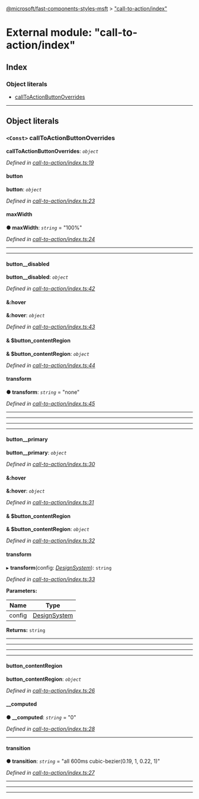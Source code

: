 [@microsoft/fast-components-styles-msft](../README.md) > ["call-to-action/index"](../modules/_call_to_action_index_.md)

# External module: "call-to-action/index"

## Index

### Object literals

* [callToActionButtonOverrides](_call_to_action_index_.md#calltoactionbuttonoverrides)

---

## Object literals

<a id="calltoactionbuttonoverrides"></a>

### `<Const>` callToActionButtonOverrides

**callToActionButtonOverrides**: *`object`*

*Defined in [call-to-action/index.ts:19](https://github.com/Microsoft/fast-dna/blob/164dd3ca/packages/fast-components-styles-msft/src/call-to-action/index.ts#L19)*

<a id="calltoactionbuttonoverrides.button"></a>

####  button

**button**: *`object`*

*Defined in [call-to-action/index.ts:23](https://github.com/Microsoft/fast-dna/blob/164dd3ca/packages/fast-components-styles-msft/src/call-to-action/index.ts#L23)*

<a id="calltoactionbuttonoverrides.button.maxwidth"></a>

####  maxWidth

**● maxWidth**: *`string`* = "100%"

*Defined in [call-to-action/index.ts:24](https://github.com/Microsoft/fast-dna/blob/164dd3ca/packages/fast-components-styles-msft/src/call-to-action/index.ts#L24)*

___

___
<a id="calltoactionbuttonoverrides.button__disabled"></a>

####  button__disabled

**button__disabled**: *`object`*

*Defined in [call-to-action/index.ts:42](https://github.com/Microsoft/fast-dna/blob/164dd3ca/packages/fast-components-styles-msft/src/call-to-action/index.ts#L42)*

<a id="calltoactionbuttonoverrides.button__disabled.__hover"></a>

####  &amp;:hover

**&amp;:hover**: *`object`*

*Defined in [call-to-action/index.ts:43](https://github.com/Microsoft/fast-dna/blob/164dd3ca/packages/fast-components-styles-msft/src/call-to-action/index.ts#L43)*

<a id="calltoactionbuttonoverrides.button__disabled.__hover.___button_contentregion"></a>

####  &amp; $button_contentRegion

**&amp; $button_contentRegion**: *`object`*

*Defined in [call-to-action/index.ts:44](https://github.com/Microsoft/fast-dna/blob/164dd3ca/packages/fast-components-styles-msft/src/call-to-action/index.ts#L44)*

<a id="calltoactionbuttonoverrides.button__disabled.__hover.___button_contentregion.transform"></a>

####  transform

**● transform**: *`string`* = "none"

*Defined in [call-to-action/index.ts:45](https://github.com/Microsoft/fast-dna/blob/164dd3ca/packages/fast-components-styles-msft/src/call-to-action/index.ts#L45)*

___

___

___

___
<a id="calltoactionbuttonoverrides.button__primary"></a>

####  button__primary

**button__primary**: *`object`*

*Defined in [call-to-action/index.ts:30](https://github.com/Microsoft/fast-dna/blob/164dd3ca/packages/fast-components-styles-msft/src/call-to-action/index.ts#L30)*

<a id="calltoactionbuttonoverrides.button__primary.__hover-1"></a>

####  &amp;:hover

**&amp;:hover**: *`object`*

*Defined in [call-to-action/index.ts:31](https://github.com/Microsoft/fast-dna/blob/164dd3ca/packages/fast-components-styles-msft/src/call-to-action/index.ts#L31)*

<a id="calltoactionbuttonoverrides.button__primary.__hover-1.___button_contentregion-1"></a>

####  &amp; $button_contentRegion

**&amp; $button_contentRegion**: *`object`*

*Defined in [call-to-action/index.ts:32](https://github.com/Microsoft/fast-dna/blob/164dd3ca/packages/fast-components-styles-msft/src/call-to-action/index.ts#L32)*

<a id="calltoactionbuttonoverrides.button__primary.__hover-1.___button_contentregion-1.transform-1"></a>

####  transform

▸ **transform**(config: *[DesignSystem](../interfaces/_design_system_index_.designsystem.md)*): `string`

*Defined in [call-to-action/index.ts:33](https://github.com/Microsoft/fast-dna/blob/164dd3ca/packages/fast-components-styles-msft/src/call-to-action/index.ts#L33)*

**Parameters:**

| Name | Type |
| ------ | ------ |
| config | [DesignSystem](../interfaces/_design_system_index_.designsystem.md) |

**Returns:** `string`

___

___

___

___
<a id="calltoactionbuttonoverrides.button_contentregion"></a>

####  button_contentRegion

**button_contentRegion**: *`object`*

*Defined in [call-to-action/index.ts:26](https://github.com/Microsoft/fast-dna/blob/164dd3ca/packages/fast-components-styles-msft/src/call-to-action/index.ts#L26)*

<a id="calltoactionbuttonoverrides.button_contentregion.__computed"></a>

####  __computed

**● __computed**: *`string`* = "0"

*Defined in [call-to-action/index.ts:28](https://github.com/Microsoft/fast-dna/blob/164dd3ca/packages/fast-components-styles-msft/src/call-to-action/index.ts#L28)*

___
<a id="calltoactionbuttonoverrides.button_contentregion.transition"></a>

####  transition

**● transition**: *`string`* = "all 600ms cubic-bezier(0.19, 1, 0.22, 1)"

*Defined in [call-to-action/index.ts:27](https://github.com/Microsoft/fast-dna/blob/164dd3ca/packages/fast-components-styles-msft/src/call-to-action/index.ts#L27)*

___

___

___

